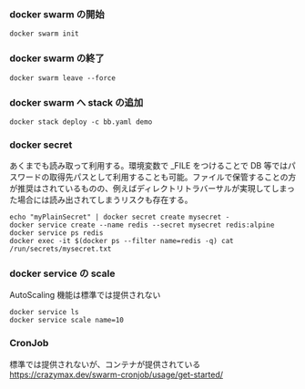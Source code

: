 ### docker swarm の開始

```
docker swarm init
```

### docker swarm の終了

```
docker swarm leave --force
```

### docker swarm へ stack の追加

```
docker stack deploy -c bb.yaml demo
```

### docker secret

あくまでも読み取って利用する。環境変数で _FILE をつけることで DB 等ではパスワードの取得先パスとして利用することも可能。ファイルで保管することの方が推奨はされているものの、例えばディレクトリトラバーサルが実現してしまった場合には読み出されてしまうリスクも存在する。

```
echo "myPlainSecret" | docker secret create mysecret -
docker service create --name redis --secret mysecret redis:alpine
docker service ps redis
docker exec -it $(docker ps --filter name=redis -q) cat /run/secrets/mysecret.txt
```

### docker service の scale 

AutoScaling 機能は標準では提供されない

```
docker service ls
docker service scale name=10
```

### CronJob

標準では提供されないが、コンテナが提供されている
https://crazymax.dev/swarm-cronjob/usage/get-started/
